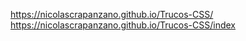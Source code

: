 https://nicolascrapanzano.github.io/Trucos-CSS/
https://nicolascrapanzano.github.io/Trucos-CSS/index
